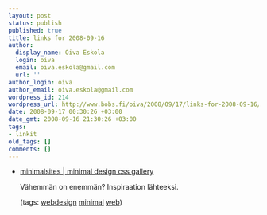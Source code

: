 ```yaml
---
layout: post
status: publish
published: true
title: links for 2008-09-16
author:
  display_name: Oiva Eskola
  login: oiva
  email: oiva.eskola@gmail.com
  url: ''
author_login: oiva
author_email: oiva.eskola@gmail.com
wordpress_id: 214
wordpress_url: http://www.bobs.fi/oiva/2008/09/17/links-for-2008-09-16/
date: 2008-09-17 00:30:26 +03:00
date_gmt: 2008-09-16 21:30:26 +03:00
tags:
- linkit
old_tags: []
comments: []
---
```

<ul class="delicious">
<li>
<div class="delicious-link"><a href="http://www.minimalsites.com/">minimalsites | minimal design css gallery</a></div></p>
<div class="delicious-extended">Vähemmän on enemmän? Inspiraation lähteeksi.</div></p>
<div class="delicious-tags">(tags: <a href="http://delicious.com/oiva/webdesign">webdesign</a> <a href="http://delicious.com/oiva/minimal">minimal</a> <a href="http://delicious.com/oiva/web">web</a>)</div><br />
            </li></ul>
